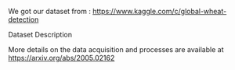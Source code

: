 
We got our dataset from : https://www.kaggle.com/c/global-wheat-detection

Dataset Description

More details on the data acquisition and processes are available at https://arxiv.org/abs/2005.02162
